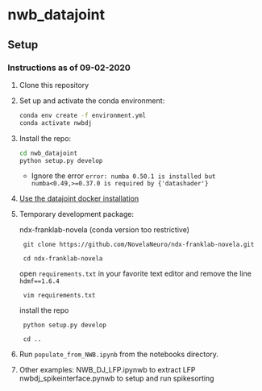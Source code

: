 
# nwb_datajoint

## Setup 
### Instructions as of 09-02-2020

1. Clone this repository
2. Set up and activate the conda environment: 
   ```bash
   conda env create -f environment.yml
   conda activate nwbdj
   ```
3. Install the repo: 
   ```bash
   cd nwb_datajoint
   python setup.py develop
   ```
   - Ignore the error `error: numba 0.50.1 is installed but numba<0.49,>=0.37.0 is required by {'datashader'}`
   
4. [Use the datajoint docker installation](https://tutorials.datajoint.io/setting-up/local-database.html)

5. Temporary development package:

    ndx-franklab-novela (conda version too restrictive)
    
        git clone https://github.com/NovelaNeuro/ndx-franklab-novela.git
	
        cd ndx-franklab-novela
	
    open `requirements.txt` in your favorite text editor and remove the line `hdmf==1.6.4`
    
        vim requirements.txt
	
    install the repo
	
        python setup.py develop
	
        cd ..

			
6. Run `populate_from_NWB.ipynb` from the notebooks directory.
7. Other examples: 
	NWB_DJ_LFP.ipynwb to extract LFP 
	nwbdj_spikeinterface.pynwb to setup and run spikesorting

